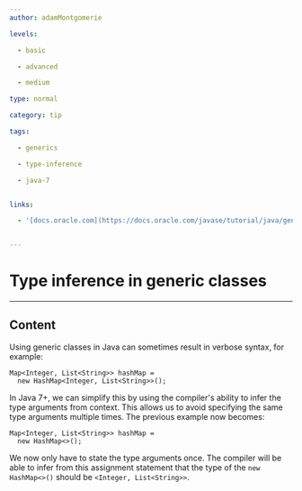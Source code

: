 ```yaml
---
author: adamMontgomerie

levels:

  - basic

  - advanced

  - medium

type: normal

category: tip

tags:

  - generics

  - type-inference

  - java-7


links:

  - '[docs.oracle.com](https://docs.oracle.com/javase/tutorial/java/generics/types.html){website}'


---
```


# Type inference in generic classes

---

## Content

Using generic classes in Java can sometimes result in verbose syntax, for example:

```
Map<Integer, List<String>> hashMap =
  new HashMap<Integer, List<String>>();
```

In Java 7+, we can simplify this by using the compiler's ability to infer the type arguments from context. This allows us to avoid specifying the same type arguments multiple times. The previous example now becomes:

```
Map<Integer, List<String>> hashMap =
  new HashMap<>();
```

We now only have to state the type arguments once. The compiler will be able to infer from this assignment statement that the type of the `new HashMap<>()` should be `<Integer, List<String>>`.
